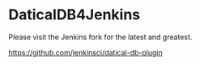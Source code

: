 DaticalDB4Jenkins
=================

Please visit the Jenkins fork for the latest and greatest. 

https://github.com/jenkinsci/datical-db-plugin
